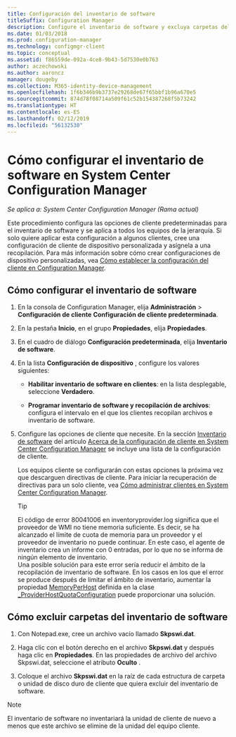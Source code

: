 ```yaml
---
title: Configuración del inventario de software
titleSuffix: Configuration Manager
description: Configure el inventario de software y excluya carpetas del inventario de software en Configuration Manager.
ms.date: 01/03/2018
ms.prod: configuration-manager
ms.technology: configmgr-client
ms.topic: conceptual
ms.assetid: f86559de-092a-4ce8-9b43-5d7530e0b763
author: aczechowski
ms.author: aaroncz
manager: dougeby
ms.collection: M365-identity-device-management
ms.openlocfilehash: 1f6b346b9b3737e29268de67f65bbf1b96a670e5
ms.sourcegitcommit: 874d78f08714a509f61c52b154387268f5b73242
ms.translationtype: HT
ms.contentlocale: es-ES
ms.lasthandoff: 02/12/2019
ms.locfileid: "56132530"
---
```

# <a name="how-to-configure-software-inventory-in-system-center-configuration-manager"></a>Cómo configurar el inventario de software en System Center Configuration Manager

*Se aplica a: System Center Configuration Manager (Rama actual)*

Este procedimiento configura las opciones de cliente predeterminadas para el inventario de software y se aplica a todos los equipos de la jerarquía. Si solo quiere aplicar esta configuración a algunos clientes, cree una configuración de cliente de dispositivo personalizada y asígnela a una recopilación. Para más información sobre cómo crear configuraciones de dispositivo personalizadas, vea [Cómo establecer la configuración del cliente en Configuration Manager](../../../../core/clients/deploy/configure-client-settings.md).   

## <a name="to-configure-software-inventory"></a>Cómo configurar el inventario de software  

1. En la consola de Configuration Manager, elija **Administración** > **Configuración de cliente**  **Configuración de cliente predeterminada**.  

2. En la pestaña **Inicio**, en el grupo **Propiedades**, elija **Propiedades**.  

3. En el cuadro de diálogo **Configuración predeterminada**, elija **Inventario de software**.  

4. En la lista **Configuración de dispositivo** , configure los valores siguientes:  

   -   **Habilitar inventario de software en clientes**: en la lista desplegable, seleccione **Verdadero**.  

   -   **Programar inventario de software y recopilación de archivos**: configura el intervalo en el que los clientes recopilan archivos e inventario de software.   

5. Configure las opciones de cliente que necesite. En la sección [Inventario de software](../../../../core/clients/deploy/about-client-settings.md#software-inventory) del artículo [Acerca de la configuración de cliente en System Center Configuration Manager](../../../../core/clients/deploy/about-client-settings.md) se incluye una lista de la configuración de cliente.  

   Los equipos cliente se configurarán con estas opciones la próxima vez que descarguen directivas de cliente. Para iniciar la recuperación de directivas para un solo cliente, vea [Cómo administrar clientes en System Center Configuration Manager](../../../../core/clients/manage/manage-clients.md).  

   > [!TIP]
   >   El código de error 80041006 en inventoryprovider.log significa que el proveedor de WMI no tiene memoria suficiente. Es decir, se ha alcanzado el límite de cuota de memoria para un proveedor y el proveedor de inventario no puede continuar.
   > En este caso, el agente de inventario crea un informe con 0 entradas, por lo que no se informa de ningún elemento de inventario. <br/>
   > Una posible solución para este error sería reducir el ámbito de la recopilación de inventario de software. En los casos en los que el error se produce después de limitar el ámbito de inventario, aumentar la propiedad [MemoryPerHost](https://blogs.technet.microsoft.com/askperf/2008/09/16/memory-and-handle-quotas-in-the-wmi-provider-service/) definida en la clase [_ProviderHostQuotaConfiguration](https://msdn.microsoft.com/library/aa394671) puede proporcionar una solución.

<!--SMS.480648 include WMI Out of memory tip -->


## <a name="to-exclude-folders-from-software-inventory"></a>Cómo excluir carpetas del inventario de software  

1.  Con Notepad.exe, cree un archivo vacío llamado **Skpswi.dat**.  

2.  Haga clic con el botón derecho en el archivo **Skpswi.dat** y después haga clic en **Propiedades**. En las propiedades de archivo del archivo Skpswi.dat, seleccione el atributo **Oculto** .  

3.  Coloque el archivo **Skpswi.dat** en la raíz de cada estructura de carpeta o unidad de disco duro de cliente que quiera excluir del inventario de software.  

> [!NOTE]  
>  El inventario de software no inventariará la unidad de cliente de nuevo a menos que este archivo se elimine de la unidad del equipo cliente.
